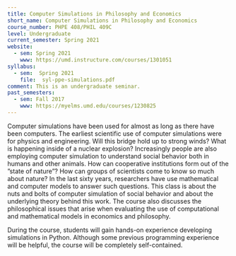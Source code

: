 ```yaml
---
title: Computer Simulations in Philosophy and Economics
short_name: Computer Simulations in Philosophy and Economics
course_number: PHPE 408/PHIL 409C
level: Undergraduate
current_semester: Spring 2021
website:
  - sem: Spring 2021
    www: https://umd.instructure.com/courses/1301051
syllabus:
  - sem:  Spring 2021
    file:  syl-ppe-simulations.pdf
comment: This is an undergraduate seminar.
past_semesters:
  - sem: Fall 2017
    www: https://myelms.umd.edu/courses/1230825
---
```


Computer simulations have been used for almost as long as there have been computers. The earliest scientific use of computer simulations were for physics and engineering. Will this bridge hold up to strong winds? What is happening inside of a nuclear explosion?  Increasingly people are also employing computer simulation to understand social behavior both in humans and other animals. How can cooperative institutions form out of the ”state of nature”? How can groups of scientists come to know so much about nature? In the last sixty years, researchers have use mathematical and computer models to answer such questions.   This class is about the nuts and bolts of computer simulation of social behavior and about the underlying theory behind this work. The course also discusses the philosophical issues that arise when evaluating the use of computational and mathematical models in economics and philosophy. 

During the course, students will gain hands-on experience developing simulations in Python. Although some previous programming experience will be helpful, the course will be completely self-contained. 